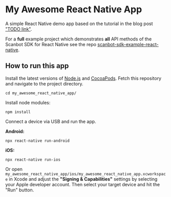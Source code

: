 # My Awesome React Native App

A simple React Native demo app based on the tutorial in the blog post 
["TODO link"](https://scanbot.io/blog/TODO/).

For a **full** example project which demonstrates **all** API methods of the Scanbot SDK for React Native
see the repo [scanbot-sdk-example-react-native](https://github.com/doo/scanbot-sdk-example-react-native).

## How to run this app

Install the latest versions of [Node.js](https://nodejs.org) and [CocoaPods](https://cocoapods.org).
Fetch this repository and navigate to the project directory.

```
cd my_awesome_react_native_app/
```

Install node modules:

```
npm install
```

Connect a device via USB and run the app.

**Android:**

```
npx react-native run-android
```

**iOS:**

```
npx react-native run-ios
```

Or open `my_awesome_react_native_app/ios/my_awesome_react_native_app.xcworkspace` in Xcode and adjust the 
**"Signing & Capabilities"** settings by selecting your Apple developer account. 
Then select your target device and hit the "Run" button.
